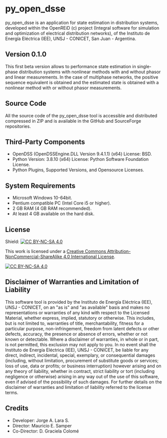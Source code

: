 # py_open_dsse
py_open_dsse is an application for state estimation in distribution systems, developed within the OpenREiD (c) project (Integral software for simulation and optimization of electrical distribution networks), of the Instituto de Energía Eléctrica (IEE), UNSJ - CONICET, San Juan - Argentina. 

## Version 0.1.0
This first beta version allows to performance state estimation in single-phase distribution systems with nonlinear methods with and without phasor and linear measurements. In the case of multiphase networks, the positive sequence equivalent is obtained and the estimated state is obtained with a nonlinear method with or without phasor measurements. 

## Source Code
All the source code of the py_open_dsse tool is accessible and distributed compressed in ZIP and is available in the GitHub and SourceForge repositories.

## Third-Party Components
+ OpenDSS (OpenDSSEngine.DLL Version 9.4.1.1) (x64) License: BSD.
+ Python Version: 3.8.10 (x64) License: Python Software Foundation License. 
+ Python Plugins, Supported Versions, and Opensource Licenses. 

## System Requirements

- Microsoft Windows 10-64bit.
- Pentium compatible PC (Intel Core i5 or higher).
- 2 GB RAM (4 GB RAM recommended).
- At least 4 GB available on the hard disk.

## License
Shield: [![CC BY-NC-SA 4.0][cc-by-nc-sa-shield]][cc-by-nc-sa]

This work is licensed under a
[Creative Commons Attribution-NonCommercial-ShareAlike 4.0 International License][cc-by-nc-sa].

[![CC BY-NC-SA 4.0][cc-by-nc-sa-image]][cc-by-nc-sa]

[cc-by-nc-sa]: http://creativecommons.org/licenses/by-nc-sa/4.0/
[cc-by-nc-sa-image]: https://licensebuttons.net/l/by-nc-sa/4.0/88x31.png
[cc-by-nc-sa-shield]: https://img.shields.io/badge/License-CC%20BY--NC--SA%204.0-lightgrey.svg

## Disclaimer of Warranties and Limitation of Liability 

This software tool is provided by the Instituto de Energía Eléctrica (IEE), UNSJ - CONICET, on an "as is" and "as available" basis and makes no representations or warranties of any kind with respect to the Licensed Material, whether express, implied, statutory or otherwise. This includes, but is not limited to, warranties of title, merchantability, fitness for a particular purpose, non-infringement, freedom from latent defects or other defects, accuracy, the presence or absence of errors, whether or not known or detectable. Where a disclaimer of warranties, in whole or in part, is not permitted, this exclusion may not apply to you.
In no event shall the Instituto de Energía Eléctrica (IEE), UNSJ - CONICET, be liable for any direct, indirect, incidental, special, exemplary, or consequential damages (including, without limitation, procurement of substitute goods or services; loss of use, data or profits; or business interruption) however arising and on any theory of liability, whether in contract, strict liability or tort (including negligence or otherwise) arising in any way out of the use of this software, even if advised of the possibility of such damages.
For further details on the disclaimer of warranties and limitation of liability referred to the license terms.

## Credits 
* Developer: Jorge A. Lara S.
* Director: Mauricio E. Samper
* Co-Director: D. Graciela Colomé 
